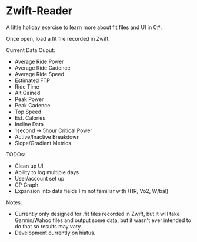 # Zwift-Reader

A little holiday exercise to learn more about fit files and UI in C#.

Once open, load a fit file recorded in Zwift.

Current Data Ouput:
  - Average Ride Power
  - Average Ride Cadence
  - Average Ride Speed
  - Estimated FTP
  - Ride Time
  - Alt Gained
  - Peak Power
  - Peak Cadence
  - Top Speed
  - Est. Calories
  - Incline Data
  - 1second -> 5hour Critical Power
  - Active/Inactive Breakdown
  - Slope/Gradient Metrics

TODOs:
  - Clean up UI
  - Ability to log multiple days
  - User/account set up
  - CP Graph
  - Expansion into data fields I'm not familiar with (HR, Vo2, W/bal)

Notes: 
  - Currently only designed for .fit files recorded in Zwift, but it will take Garmin/Wahoo files and output some data, but it wasn't ever   intended to do that so results may vary.
  - Development currently on hiatus.
